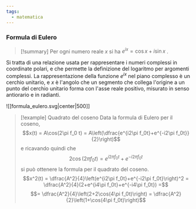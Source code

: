 ```yaml
---
tags:
  - matematica
---
```

### Formula di Eulero

> [!summary] Per ogni numero reale $x$ si ha $e^{ix}=\cos x + i \sin x$ .

Si tratta di una relazione usata per rappresentare i numeri complessi in coordinate polari, e che permette la definizione del logaritmo per argomenti complessi. La rappresentazione della funzione $e^{ix}$ nel piano complesso è un cerchio unitario, e $x$ è l'angolo che un segmento che collega l'origine a un punto del cerchio unitario forma con l'asse reale positivo, misurato in senso antiorario e in radianti.

![[formula_eulero.svg|center|500]]

>[!example] Quadrato del coseno
>Data la formula di Eulero per il coseno,
>$$x(t) = A\cos(2\pi f_0 t) = A\left(\dfrac{e^{i2\pi f_0t}+e^{-i2\pi f_0t}}{2}\right)$$
>e ricavando quindi che
>$$2\cos(2\pi f_0 t) = e^{i2\pi f_0t}+e^{-i2\pi f_0t}$$
>si può ottenere la formula per il quadrato del coseno.
>$$x^2(t) = \dfrac{A^2}{4}\left(e^{i2\pi f_0t}+e^{-i2\pi f_0t}\right)^2 = \dfrac{A^2}{4}(2+e^{i4\pi f_0t}+e^{-i4\pi f_0t}) =$$
>$$= \dfrac{A^2}{4}\left(2+2\cos(4\pi f_0t)\right) = \dfrac{A^2}{2}\left(1+\cos(4\pi f_0t)\right)$$
